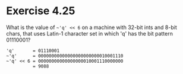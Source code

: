 Exercise 4.25
=============

What is the value of `~'q' << 6` on a machine with 32-bit ints and 8-bit chars, that uses Latin-1 character set in which 'q' has the bit pattern 01110001?

    'q'       = 01110001
    ~'q'      = 00000000000000000000000010001110
    ~'q' << 6 = 00000000000000000010001110000000
              = 9088
    
